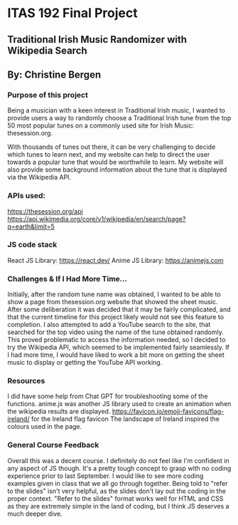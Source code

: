 # ITAS 192 Final Project

## Traditional Irish Music Randomizer with Wikipedia Search
## By: Christine Bergen


### Purpose of this project
Being a musician with a keen interest in Traditional Irish music, I wanted to provide users a way to randomly choose 
a Traditional Irish tune from the top 50 most popular tunes on a commonly used site for Irish Music: thesession.org. 

With thousands of tunes out there, it can be very challenging to decide which tunes to learn next, 
and my website can help to direct the user towards a popular tune that would be worthwhile to learn.
My website will also provide some background information about the tune that is displayed via the Wikipedia 
API. 

### APIs used:
https://thesession.org/api
https://api.wikimedia.org/core/v1/wikipedia/en/search/page?q=earth&limit=5

### JS code stack
React JS Library: https://react.dev/
Anime JS Library: https://animejs.com


### Challenges & If I Had More Time...

Initially, after the random tune name was obtained, I wanted to be able to show a page from 
thesession.org website that showed the sheet music. After some deliberation it was decided that it may be 
fairly complicated, and that the current timeline for this project likely would not see this feature to completion. 
I also attempted to add a YouTube search to the site, that searched for the top video using the name of the tune 
obtained randomly. This proved problematic to access the information needed, so I decided to try the Wikipedia API, which
seemed to be implemented fairly seamlessly. If I had more time, I would have liked to work a bit more on getting the sheet music
to display or getting the YouTube API working.

### Resources
I did have some help from Chat GPT for troubleshooting some of the functions.
anime.js was another JS library used to create an animation when the wikipedia results are displayed.
https://favicon.io/emoji-favicons/flag-ireland/ for the Ireland flag favicon
The landscape of Ireland inspired the colours used in the page.


### General Course Feedback
Overall this was a decent course. I definitely do not feel like I'm confident in any aspect of JS though. It's a pretty tough concept to grasp with no coding experience prior to last September. I would like to see more coding examples given in class that we all go through together. Being told to "refer to the slides" isn't very helpful, as the slides don't lay out the coding in the proper context. "Refer to the slides" format works well for HTML and CSS as they are extremely simple in the land of coding, but I think JS deserves a much deeper dive.